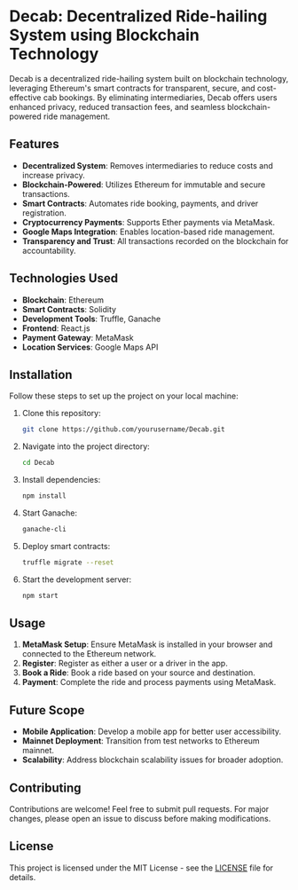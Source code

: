 
# Decab: Decentralized Ride-hailing System using Blockchain Technology

Decab is a decentralized ride-hailing system built on blockchain technology, leveraging Ethereum's smart contracts for transparent, secure, and cost-effective cab bookings. By eliminating intermediaries, Decab offers users enhanced privacy, reduced transaction fees, and seamless blockchain-powered ride management.

## Features

- **Decentralized System**: Removes intermediaries to reduce costs and increase privacy.
- **Blockchain-Powered**: Utilizes Ethereum for immutable and secure transactions.
- **Smart Contracts**: Automates ride booking, payments, and driver registration.
- **Cryptocurrency Payments**: Supports Ether payments via MetaMask.
- **Google Maps Integration**: Enables location-based ride management.
- **Transparency and Trust**: All transactions recorded on the blockchain for accountability.

## Technologies Used

- **Blockchain**: Ethereum
- **Smart Contracts**: Solidity
- **Development Tools**: Truffle, Ganache
- **Frontend**: React.js
- **Payment Gateway**: MetaMask
- **Location Services**: Google Maps API

## Installation

Follow these steps to set up the project on your local machine:

1. Clone this repository:
   ```bash
   git clone https://github.com/yourusername/Decab.git
   ```

2. Navigate into the project directory:
   ```bash
   cd Decab
   ```

3. Install dependencies:
   ```bash
   npm install
   ```

4. Start Ganache:
   ```bash
   ganache-cli
   ```

5. Deploy smart contracts:
   ```bash
   truffle migrate --reset
   ```

6. Start the development server:
   ```bash
   npm start
   ```

## Usage

1. **MetaMask Setup**: Ensure MetaMask is installed in your browser and connected to the Ethereum network.
2. **Register**: Register as either a user or a driver in the app.
3. **Book a Ride**: Book a ride based on your source and destination.
4. **Payment**: Complete the ride and process payments using MetaMask.

## Future Scope

- **Mobile Application**: Develop a mobile app for better user accessibility.
- **Mainnet Deployment**: Transition from test networks to Ethereum mainnet.
- **Scalability**: Address blockchain scalability issues for broader adoption.

## Contributing

Contributions are welcome! Feel free to submit pull requests. For major changes, please open an issue to discuss before making modifications.

## License

This project is licensed under the MIT License - see the [LICENSE](LICENSE) file for details.
